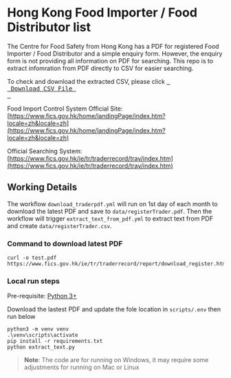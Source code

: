 # Hong Kong Food Importer / Food Distributor list

The Centre for Food Safety from Hong Kong has a PDF for registered Food Importer / Food Distributor and a simple enquiry form. However, the enquiry form is not providing all information on PDF for searching. This repo is to extract infomration from PDF directly to CSV for easier searching.

To check and download the extracted CSV, please click [<kbd> <br> Download CSV File <br> </kbd>](data/registerTrader.csv)

Food Import Control System Official Site: [https://www.fics.gov.hk/home/landingPage/index.htm?locale=zh&locale=zh](https://www.fics.gov.hk/home/landingPage/index.htm?locale=zh&locale=zh)


Official Searching System: [https://www.fics.gov.hk/ie/tr/traderrecord/tray/index.htm](https://www.fics.gov.hk/ie/tr/traderrecord/tray/index.htm)


## Working Details

The workflow `download_traderpdf.yml` will run on 1st day of each month to download the latest PDF and save to `data/registerTrader.pdf`. Then the workflow will trigger `extract_text_from_pdf.yml` to extract text from PDF and create `data/registerTrader.csv`.

### Command to download latest PDF
```
curl -o test.pdf https://www.fics.gov.hk/ie/tr/traderrecord/report/download_register.htm
```

### Local run steps
Pre-requisite: [Python 3+](https://www.python.org/downloads/)

Download the lastest PDF and update the fole location in `scripts/.env` then run below
```
python3 -m venv venv
.\venv\scripts\activate
pip install -r requirements.txt
python extract_text.py
```

> **Note**: The code are for running on Windows, it may require some adjustments for running on Mac or Linux
